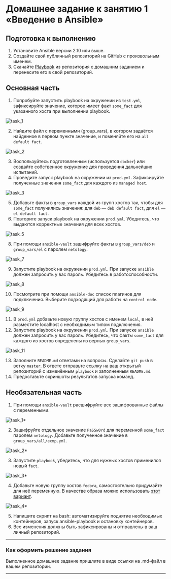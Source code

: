 # Домашнее задание к занятию 1 «Введение в Ansible»

## Подготовка к выполнению

1. Установите Ansible версии 2.10 или выше.
2. Создайте свой публичный репозиторий на GitHub с произвольным именем.
3. Скачайте [Playbook](./playbook/) из репозитория с домашним заданием и перенесите его в свой репозиторий.

## Основная часть

1. Попробуйте запустить playbook на окружении из `test.yml`, зафиксируйте значение, которое имеет факт `some_fact` для указанного хоста при выполнении playbook.

![task_1](https://github.com/Kirill67km/sysadmin-homeworks/blob/hometask/ansible/images/ansible_1/task_1.png)

2. Найдите файл с переменными (group_vars), в котором задаётся найденное в первом пункте значение, и поменяйте его на `all default fact`.

![task_2](https://github.com/Kirill67km/sysadmin-homeworks/blob/hometask/ansible/images/ansible_1/task_2.png)

3. Воспользуйтесь подготовленным (используется `docker`) или создайте собственное окружение для проведения дальнейших испытаний.
4. Проведите запуск playbook на окружении из `prod.yml`. Зафиксируйте полученные значения `some_fact` для каждого из `managed host`.

![task_3](https://github.com/Kirill67km/sysadmin-homeworks/blob/hometask/ansible/images/ansible_1/task_3.png)

5. Добавьте факты в `group_vars` каждой из групп хостов так, чтобы для `some_fact` получились значения: для `deb` — `deb default fact`, для `el` — `el default fact`.
6.  Повторите запуск playbook на окружении `prod.yml`. Убедитесь, что выдаются корректные значения для всех хостов.

![task_5](https://github.com/Kirill67km/sysadmin-homeworks/blob/hometask/ansible/images/ansible_1/task_5.png)

8. При помощи `ansible-vault` зашифруйте факты в `group_vars/deb` и `group_vars/el` с паролем `netology`.

![task_7](https://github.com/Kirill67km/sysadmin-homeworks/blob/hometask/ansible/images/ansible_1/task_7.png)

9. Запустите playbook на окружении `prod.yml`. При запуске `ansible` должен запросить у вас пароль. Убедитесь в работоспособности.

![task_8](https://github.com/Kirill67km/sysadmin-homeworks/blob/hometask/ansible/images/ansible_1/task_8.png)

10. Посмотрите при помощи `ansible-doc` список плагинов для подключения. Выберите подходящий для работы на `control node`.

![task_9](https://github.com/Kirill67km/sysadmin-homeworks/blob/hometask/ansible/images/ansible_1/task_9.png)

11. В `prod.yml` добавьте новую группу хостов с именем  `local`, в ней разместите localhost с необходимым типом подключения.
12. Запустите playbook на окружении `prod.yml`. При запуске `ansible` должен запросить у вас пароль. Убедитесь, что факты `some_fact` для каждого из хостов определены из верных `group_vars`.

![task_11](https://github.com/Kirill67km/sysadmin-homeworks/blob/hometask/ansible/images/ansible_1/task_11.png)

13. Заполните `README.md` ответами на вопросы. Сделайте `git push` в ветку `master`. В ответе отправьте ссылку на ваш открытый репозиторий с изменённым `playbook` и заполненным `README.md`.
14. Предоставьте скриншоты результатов запуска команд.

## Необязательная часть

1. При помощи `ansible-vault` расшифруйте все зашифрованные файлы с переменными.

![task_1*](https://github.com/Kirill67km/sysadmin-homeworks/blob/hometask/ansible/images/ansible_1/task_1*.png)

2. Зашифруйте отдельное значение `PaSSw0rd` для переменной `some_fact` паролем `netology`. Добавьте полученное значение в `group_vars/all/exmp.yml`.

![task_2*](https://github.com/Kirill67km/sysadmin-homeworks/blob/hometask/ansible/images/ansible_1/task_2*.png)

3. Запустите `playbook`, убедитесь, что для нужных хостов применился новый `fact`.

![task_3*](https://github.com/Kirill67km/sysadmin-homeworks/blob/hometask/ansible/images/ansible_1/task_3*.png)

4. Добавьте новую группу хостов `fedora`, самостоятельно придумайте для неё переменную. В качестве образа можно использовать [этот вариант](https://hub.docker.com/r/pycontribs/fedora).


![task_4*](https://github.com/Kirill67km/sysadmin-homeworks/blob/hometask/ansible/images/ansible_1/task_4*.png)

5. Напишите скрипт на bash: автоматизируйте поднятие необходимых контейнеров, запуск ansible-playbook и остановку контейнеров.
6. Все изменения должны быть зафиксированы и отправлены в ваш личный репозиторий.

---

### Как оформить решение задания

Выполненное домашнее задание пришлите в виде ссылки на .md-файл в вашем репозитории.

---
